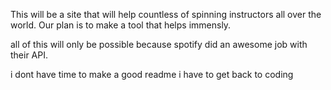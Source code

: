 This will be a site that will help countless of spinning instructors all over the world.
Our plan is to make a tool that helps immensly.

all of this will only be possible because spotify did an awesome job with their API.

i dont have time to make a good readme i have to get back to coding
